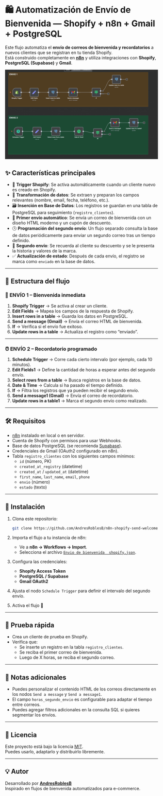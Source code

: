 # 🛍️ Automatización de Envío de Bienvenida — Shopify + n8n + Gmail + PostgreSQL

Este flujo automatiza el **envío de correos de bienvenida y recordatorios** a nuevos clientes que se registran en tu tienda Shopify.  
Está construido completamente en **[n8n](https://n8n.io)** y utiliza integraciones con **Shopify**, **PostgreSQL (Supabase)** y **Gmail**.

![Flujo en n8n](./template/flujo%20n8n%20shopify%20bienvenida.png)

## ✨ Características principales

- 🔔 **Trigger Shopify**: Se activa automáticamente cuando un cliente nuevo es creado en Shopify.  
- 📝 **Transformación de datos**: Se extraen y preparan los campos relevantes (nombre, email, fecha, teléfono, etc.).  
- 🗃️ **Inserción en Base de Datos**: Los registros se guardan en una tabla de PostgreSQL para seguimiento (`registro_clientes`).  
- 📧 **Primer envío automático**: Se envía un correo de bienvenida con un diseño HTML moderno y un cupón de descuento.  
- 🕓 **Programación del segundo envío**: Un flujo separado consulta la base de datos periódicamente para enviar un segundo correo tras un tiempo definido.  
- 📨 **Segundo envío**: Se recuerda al cliente su descuento y se le presenta la historia y valores de la marca.  
- ✅ **Actualización de estado**: Después de cada envío, el registro se marca como `enviado` en la base de datos.

---

## 🧱 Estructura del flujo

### 📩 **ENVÍO 1** – Bienvenida inmediata
1. **Shopify Trigger** → Se activa al crear un cliente.  
2. **Edit Fields** → Mapea los campos de la respuesta de Shopify.  
3. **Insert rows in a table** → Guarda los datos en PostgreSQL.  
4. **Send a message (Gmail)** → Envía el correo HTML de bienvenida.  
5. **If** → Verifica si el envío fue exitoso.  
6. **Update rows in a table** → Actualiza el registro como “enviado”.

---

### ⏰ **ENVÍO 2** – Recordatorio programado
1. **Schedule Trigger** → Corre cada cierto intervalo (por ejemplo, cada 10 minutos).  
2. **Edit Fields1** → Define la cantidad de horas a esperar antes del segundo envío.  
3. **Select rows from a table** → Busca registros en la base de datos.  
4. **Date & Time** → Calcula si ha pasado el tiempo definido.  
5. **If** → Filtra los registros que ya pueden recibir el segundo envío.  
6. **Send a message1 (Gmail)** → Envía el correo de recordatorio.  
7. **Update rows in a table1** → Marca el segundo envío como realizado.

---

## 🛠️ Requisitos

- [n8n](https://n8n.io) instalado en local o en servidor.  
- Cuenta de Shopify con permisos para usar Webhooks.  
- Base de datos PostgreSQL (se recomienda [Supabase](https://supabase.com)).  
- Credenciales de Gmail (OAuth2 configurado en n8n).  
- Tabla `registro_clientes` con los siguientes campos mínimos:
  - `id` (número, PK)
  - `created_at_registry` (datetime)
  - `created_at` / `updated_at` (datetime)
  - `first_name`, `last_name`, `email`, `phone`
  - `envio` (número)
  - `estado` (texto)

---

## 🚀 Instalación

1. Clona este repositorio:
   ```bash
   git clone https://github.com/AndresRoblesB/n8n-shopify-send-welcome-messaje.git

   ```

2. Importa el flujo a tu instancia de n8n:
   - Ve a **n8n → Workflows → Import**.
   - Selecciona el archivo [`Envio de bienvenida  shopify.json`](./Envio%20de%20bienvenida%20%20shopify.json).

3. Configura las credenciales:
   - **Shopify Access Token**
   - **PostgreSQL / Supabase**
   - **Gmail OAuth2**

4. Ajusta el nodo `Schedule Trigger` para definir el intervalo del segundo envío.

5. Activa el flujo 🔄

---

## 🧪 Prueba rápida

- Crea un cliente de prueba en Shopify.  
- Verifica que:
  - Se inserte un registro en la tabla `registro_clientes`.  
  - Se reciba el primer correo de bienvenida.  
  - Luego de X horas, se reciba el segundo correo.

---

## 📝 Notas adicionales

- Puedes personalizar el contenido HTML de los correos directamente en los nodos `Send a message` y `Send a message1`.  
- El campo `horas_segundo_envio` es configurable para adaptar el tiempo entre correos.  
- Puedes agregar filtros adicionales en la consulta SQL si quieres segmentar los envíos.

---

## 📄 Licencia

Este proyecto está bajo la licencia [MIT](./LICENSE).  
Puedes usarlo, adaptarlo y distribuirlo libremente.

---

## 💡 Autor

Desarrollado por **[AndresRoblesB](https://github.com/AndresRoblesB)**  
Inspirado en flujos de bienvenida automatizados para e-commerce.
